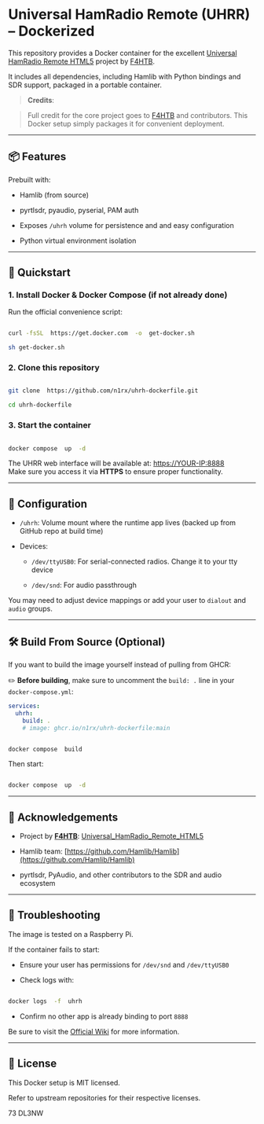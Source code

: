 
# Universal HamRadio Remote (UHRR) – Dockerized

  

This repository provides a Docker container for the excellent [Universal HamRadio Remote HTML5](https://github.com/F4HTB/Universal_HamRadio_Remote_HTML5) project by [F4HTB](https://github.com/F4HTB).

It includes all dependencies, including Hamlib with Python bindings and SDR support, packaged in a portable container.

  

>  **Credits**:

> Full credit for the core project goes to [F4HTB](https://github.com/F4HTB) and contributors. This Docker setup simply packages it for convenient deployment.

  

---

  

## 📦 Features

  

Prebuilt with:

- Hamlib (from source)

- pyrtlsdr, pyaudio, pyserial, PAM auth

- Exposes `/uhrh` volume for persistence and and easy configuration

- Python virtual environment isolation

  

---

  

## 🚀 Quickstart

  

### 1. Install Docker & Docker Compose (if not already done)

  

Run the official convenience script:

  

```bash

curl -fsSL  https://get.docker.com  -o  get-docker.sh

sh get-docker.sh

```

  

### 2. Clone this repository

  

```bash

git clone  https://github.com/n1rx/uhrh-dockerfile.git

cd uhrh-dockerfile

```

  

### 3. Start the container

  

```bash

docker compose  up  -d

```

  

The UHRR web interface will be available at: [https://YOUR-IP:8888](https://YOUR-IP:8888)  
Make sure you access it via **HTTPS** to ensure proper functionality.



  

---

  

## 🔧 Configuration

  

-  `/uhrh`: Volume mount where the runtime app lives (backed up from GitHub repo at build time)

- Devices:

	-  `/dev/ttyUSB0`: For serial-connected radios. Change it to your tty device

	-  `/dev/snd`: For audio passthrough

  

You may need to adjust device mappings or add your user to `dialout` and `audio` groups.

  

---

  

  ## 🛠️ Build From Source (Optional)

If you want to build the image yourself instead of pulling from GHCR:

✏️ **Before building**, make sure to uncomment the `build: .` line in your `docker-compose.yml`:

```yaml
services:
  uhrh:
    build: .
    # image: ghcr.io/n1rx/uhrh-dockerfile:main
```


```bash

docker compose  build

```

  

Then start:

  

```bash

docker compose  up  -d

```

  

---

  

## 🙏 Acknowledgements

  

- Project by **[F4HTB](https://github.com/F4HTB)**: [Universal_HamRadio_Remote_HTML5](https://github.com/F4HTB/Universal_HamRadio_Remote_HTML5)

- Hamlib team: [https://github.com/Hamlib/Hamlib](https://github.com/Hamlib/Hamlib)

- pyrtlsdr, PyAudio, and other contributors to the SDR and audio ecosystem

  

---

  

## 🧪 Troubleshooting

 The image is tested on a Raspberry Pi. 

If the container fails to start:

  

- Ensure your user has permissions for `/dev/snd` and `/dev/ttyUSB0`

- Check logs with:

  

```bash

docker logs  -f  uhrh

```

  

- Confirm no other app is already binding to port `8888`

Be sure to visit the [Official Wiki](https://github.com/F4HTB/Universal_HamRadio_Remote_HTML5/wiki) for more information.
  

---

  

## 📄 License

  

This Docker setup is MIT licensed.

Refer to upstream repositories for their respective licenses.

73 DL3NW
